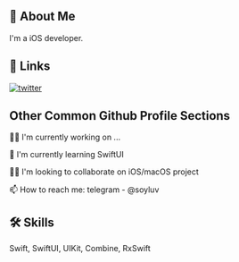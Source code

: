 
## 🚀 About Me
I'm a iOS developer.


## 🔗 Links
<!-- [![linkedin](https://img.shields.io/badge/linkedin-0A66C2?style=for-the-badge&logo=linkedin&logoColor=white)](https://www.linkedin.com/in/danil-timofeev-810199233/) -->
[![twitter](https://img.shields.io/badge/twitter-1DA1F2?style=for-the-badge&logo=twitter&logoColor=white)](https://twitter.com/soyombo0)


## Other Common Github Profile Sections
👩‍💻 I'm currently working on ...

🧠 I'm currently learning SwiftUI

👯‍♀️ I'm looking to collaborate on iOS/macOS project

📫 How to reach me: telegram - @soyluv



## 🛠 Skills
Swift, SwiftUI, UIKit, Combine, RxSwift

